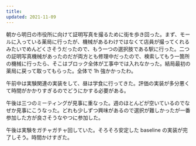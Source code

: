 ```yaml
---
title: 
updated: 2021-11-09
---
```


朝から明日の市役所に向けて証明写真を撮るために街を歩き回った。まず、モールに入っている薬局に行ったが、機械があるわけではなくて店員が撮ってくれるみたいでめんどくさそうだったので、もう一つの選択肢である駅に行った。二つの証明写真機械があったのだが両方とも修理中だったので、検索してもう一箇所の機械に行ったら、そこはブロック全体が工事中では入れなかった。結局最初の薬局に戻って取ってもらった。全体で 1h 強かかったわ。

午前中は実験関連の実装をして、昼は学食に行ってきた。評価の実装が多分悪くて時間がかかりすぎるのでどうにかする必要がある。

午後は三つのミーティングが見事に重なった。週のほとんどが空いているのでなぜか見事にこうなった。どれも少しずつ興味があるので選択が難しかったが一番参加した方が良さそうなやつに参加した。

午後は実験をガチャガチャ回していた。そろそろ安定した baseline の実装が完了しそう。時間かけすぎた。
